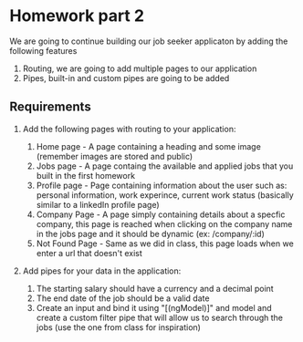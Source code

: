 # Homework part 2

We are going to continue building our job seeker applicaton by adding the following features

1. Routing, we are going to add multiple pages to our application
2. Pipes, built-in and custom pipes are going to be added

## Requirements

1. Add the following pages with routing to your application:

   1. Home page - A page containing a heading and some image (remember images are stored and public)
   2. Jobs page - A page containg the available and applied jobs that you built in the first homework
   3. Profile page - Page containing information about the user such as: personal information, work experince, current work status (basically similar to a linkedIn profile page)
   4. Company Page - A page simply containing details about a specfic company, this page is reached when clicking on the company name in the jobs page and it should be dynamic (ex: /company/:id)
   5. Not Found Page - Same as we did in class, this page loads when we enter a url that doesn't exist

2. Add pipes for your data in the application:
   1. The starting salary should have a currency and a decimal point
   2. The end date of the job should be a valid date
   3. Create an input and bind it using "[(ngModel)]" and model and create a custom filter pipe that will allow us to search through the jobs (use the one from class for inspiration)
